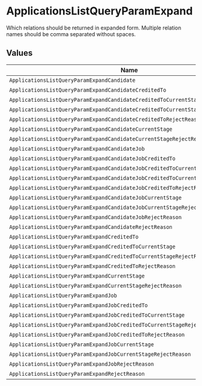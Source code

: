 # ApplicationsListQueryParamExpand

Which relations should be returned in expanded form. Multiple relation names should be comma separated without spaces.


## Values

| Name                                                                             | Value                                                                            |
| -------------------------------------------------------------------------------- | -------------------------------------------------------------------------------- |
| `ApplicationsListQueryParamExpandCandidate`                                      | candidate                                                                        |
| `ApplicationsListQueryParamExpandCandidateCreditedTo`                            | candidate,credited_to                                                            |
| `ApplicationsListQueryParamExpandCandidateCreditedToCurrentStage`                | candidate,credited_to,current_stage                                              |
| `ApplicationsListQueryParamExpandCandidateCreditedToCurrentStageRejectReason`    | candidate,credited_to,current_stage,reject_reason                                |
| `ApplicationsListQueryParamExpandCandidateCreditedToRejectReason`                | candidate,credited_to,reject_reason                                              |
| `ApplicationsListQueryParamExpandCandidateCurrentStage`                          | candidate,current_stage                                                          |
| `ApplicationsListQueryParamExpandCandidateCurrentStageRejectReason`              | candidate,current_stage,reject_reason                                            |
| `ApplicationsListQueryParamExpandCandidateJob`                                   | candidate,job                                                                    |
| `ApplicationsListQueryParamExpandCandidateJobCreditedTo`                         | candidate,job,credited_to                                                        |
| `ApplicationsListQueryParamExpandCandidateJobCreditedToCurrentStage`             | candidate,job,credited_to,current_stage                                          |
| `ApplicationsListQueryParamExpandCandidateJobCreditedToCurrentStageRejectReason` | candidate,job,credited_to,current_stage,reject_reason                            |
| `ApplicationsListQueryParamExpandCandidateJobCreditedToRejectReason`             | candidate,job,credited_to,reject_reason                                          |
| `ApplicationsListQueryParamExpandCandidateJobCurrentStage`                       | candidate,job,current_stage                                                      |
| `ApplicationsListQueryParamExpandCandidateJobCurrentStageRejectReason`           | candidate,job,current_stage,reject_reason                                        |
| `ApplicationsListQueryParamExpandCandidateJobRejectReason`                       | candidate,job,reject_reason                                                      |
| `ApplicationsListQueryParamExpandCandidateRejectReason`                          | candidate,reject_reason                                                          |
| `ApplicationsListQueryParamExpandCreditedTo`                                     | credited_to                                                                      |
| `ApplicationsListQueryParamExpandCreditedToCurrentStage`                         | credited_to,current_stage                                                        |
| `ApplicationsListQueryParamExpandCreditedToCurrentStageRejectReason`             | credited_to,current_stage,reject_reason                                          |
| `ApplicationsListQueryParamExpandCreditedToRejectReason`                         | credited_to,reject_reason                                                        |
| `ApplicationsListQueryParamExpandCurrentStage`                                   | current_stage                                                                    |
| `ApplicationsListQueryParamExpandCurrentStageRejectReason`                       | current_stage,reject_reason                                                      |
| `ApplicationsListQueryParamExpandJob`                                            | job                                                                              |
| `ApplicationsListQueryParamExpandJobCreditedTo`                                  | job,credited_to                                                                  |
| `ApplicationsListQueryParamExpandJobCreditedToCurrentStage`                      | job,credited_to,current_stage                                                    |
| `ApplicationsListQueryParamExpandJobCreditedToCurrentStageRejectReason`          | job,credited_to,current_stage,reject_reason                                      |
| `ApplicationsListQueryParamExpandJobCreditedToRejectReason`                      | job,credited_to,reject_reason                                                    |
| `ApplicationsListQueryParamExpandJobCurrentStage`                                | job,current_stage                                                                |
| `ApplicationsListQueryParamExpandJobCurrentStageRejectReason`                    | job,current_stage,reject_reason                                                  |
| `ApplicationsListQueryParamExpandJobRejectReason`                                | job,reject_reason                                                                |
| `ApplicationsListQueryParamExpandRejectReason`                                   | reject_reason                                                                    |